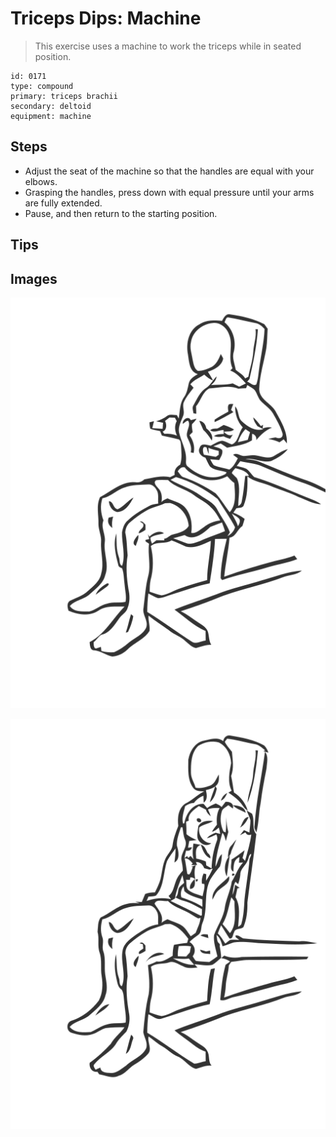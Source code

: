 # Triceps Dips: Machine
> This exercise uses a machine to work the triceps while in seated position.

``` 
id: 0171 
type: compound 
primary: triceps brachii 
secondary: deltoid 
equipment: machine 
``` 

## Steps

 - Adjust the seat of the machine so that the handles are equal with your elbows.
 - Grasping the handles, press down with equal pressure until your arms are fully extended.
 - Pause, and then return to the starting position.

## Tips


## Images

![](./../svg/0171-relaxation.svg)

![](./../svg/0171-tension.svg)
